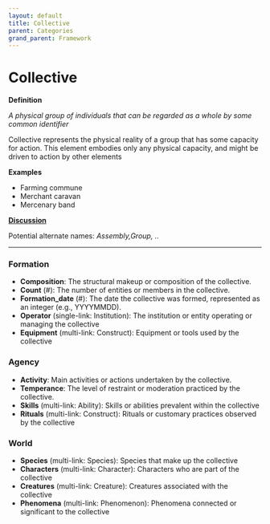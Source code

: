 ```yaml
---
layout: default
title: Collective
parent: Categories
grand_parent: Framework 
---
```


# Collective

**Definition**

*A physical group of individuals that can be regarded as a whole by some common identifier*

Collective represents the physical reality of a group that has some capacity for action. This element embodies only any physical capacity, and might be driven to action by other elements

**Examples**
- Farming commune
- Merchant caravan
- Mercenary band


**[Discussion](https://github.com/OnlyWorlds/OnlyWorlds/discussions/categories/Collective)**

Potential alternate names: *Assembly,Group, ..*

---
### Formation
- **Composition**: The structural makeup or composition of the collective.
- **Count** (#): The number of entities or members in the collective.
- **Formation_date** (#): The date the collective was formed, represented as an integer (e.g., YYYYMMDD).
- **Operator** (single-link: Institution): The institution or entity operating or managing the collective
- **Equipment** (multi-link: Construct): Equipment or tools used by the collective

### Agency
- **Activity**: Main activities or actions undertaken by the collective.
- **Temperance**: The level of restraint or moderation practiced by the collective.
- **Skills** (multi-link: Ability): Skills or abilities prevalent within the collective
- **Rituals** (multi-link: Construct): Rituals or customary practices observed by the collective

### World
- **Species** (multi-link: Species): Species that make up the collective
- **Characters** (multi-link: Character): Characters who are part of the collective
- **Creatures** (multi-link: Creature): Creatures associated with the collective
- **Phenomena** (multi-link: Phenomenon): Phenomena connected or significant to the collective

